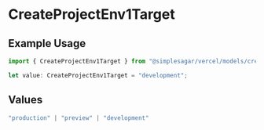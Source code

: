# CreateProjectEnv1Target

## Example Usage

```typescript
import { CreateProjectEnv1Target } from "@simplesagar/vercel/models/createprojectenvop.js";

let value: CreateProjectEnv1Target = "development";
```

## Values

```typescript
"production" | "preview" | "development"
```